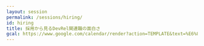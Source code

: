 ```yaml
---
layout: session
permalink: /sessions/hiring/
id: hiring
title: 採用から見るDevRel関連職の面白さ
gcal: https://www.google.com/calendar/render?action=TEMPLATE&text=%E6%8E%A1%E7%94%A8%E3%81%8B%E3%82%89%E8%A6%8B%E3%82%8BDevRel%E9%96%A2%E9%80%A3%E8%81%B7%E3%81%AE%E9%9D%A2%E7%99%BD%E3%81%95%20at%20DevRel/Japan%20CONFERENCE%202021&dates=20211113T174500/20211113T184500&location=https://devrel.dev/japan-2021/view/&trp=true&details=%E3%83%88%E3%83%A9%E3%83%83%E3%82%AFC%20/%2017:45%E3%80%9C18:45%0A%0A%F0%9F%8C%9F%20%E3%82%A4%E3%83%99%E3%83%B3%E3%83%88%E5%8F%82%E5%8A%A0%E7%94%A8URL%0Ahttps://devrel.dev/japan-2021/view/%0A%0A%F0%9F%8C%9F%20%E3%82%BB%E3%83%83%E3%82%B7%E3%83%A7%E3%83%B3%E8%A9%B3%E7%B4%B0%0Ahttps://devrel.dev/japan-2021/sessions/hiring/%0A%0A%F0%9F%8C%9F%20Ask%20the%20Speakers%0Ahttps://devreljp.ovice.in/%0A%0A%F0%9F%8C%9F%20%E3%83%8F%E3%83%83%E3%82%B7%E3%83%A5%E3%82%BF%E3%82%B0%0A%23DevReljpC%0A%0A%F0%9F%8C%9F%20%E8%B3%AA%E5%95%8F%E6%8A%95%E7%A8%BF%EF%BC%88Sli.do%EF%BC%89%0Ahttps://app.sli.do/event/udiacusj%0A%20%20%0A%F0%9F%8E%A4%20%E3%83%A2%E3%83%87%E3%83%AC%E3%83%BC%E3%82%BF%E3%83%BC%EF%BC%9A%E8%B5%A4%E5%B7%9D%E6%9C%97@%E6%A0%AA%E5%BC%8F%E4%BC%9A%E7%A4%BEgrooves%0A%F0%9F%97%A3%20%E3%83%91%E3%83%8D%E3%83%AA%E3%82%B9%E3%83%88%EF%BC%9A%0A-%20%E6%B1%9F%E8%97%A4%E3%80%80%E6%84%9B%EF%BC%88Ai%20Eto%EF%BC%89@CircleCI%E5%90%88%E5%90%8C%E4%BC%9A%E7%A4%BE%0A-%20%E6%B8%A1%E9%82%89%E9%87%8C%E8%8F%9C(%E3%81%AA%E3%81%B9%E3%82%8A%E3%81%AA)@%E3%82%B5%E3%82%A4%E3%83%9C%E3%82%A6%E3%82%BA%E6%A0%AA%E5%BC%8F%E4%BC%9A%E7%A4%BE%0A-%20Shion%20King@Stripe%20Japan%20KK%0A&trp=undefined&trp=true&sprop=
---
```

